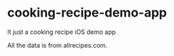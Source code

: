 # cooking-recipe-demo-app
It just a cooking recipe iOS demo app

All the data is from allrecipes.com.
